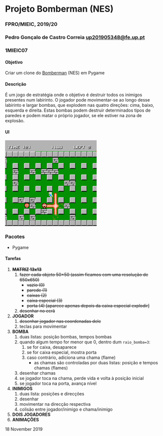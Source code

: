 # Projeto Bomberman (NES)
### FPRO/MIEIC, 2019/20
### Pedro Gonçalo de Castro Correia up201905348@fe.up.pt
### 1MIEIC07 

#### Objetivo

Criar um clone do [Bomberman](https://www.retrogames.cz/play_085-NES.php) (NES) em Pygame

#### Descrição

É um jogo de estratégia onde o objetivo é destruir todos os inimigos presentes num labirinto.
O jogador pode movimentar-se ao longo desse labirinto e largar bombas, que explodem nas quatro
direções: cima, baixo, esquerda e direita. Estas bombas podem destruir determinados tipos de paredes
e podem matar o próprio jogador, se ele estiver na zona de explosão.

#### UI

![](ui.gif)

### Pacotes

- Pygame

#### Tarefas

1. ~~**MATRIZ 13x13**~~
   1. ~~fazer cada objeto 50×50 (assim ficamos com uma resolução de 650x650)~~
      * ~~vazio (0)~~
      * ~~parede (1)~~
      * ~~caixas (2)~~
      * ~~caixa especial (3)~~
      * ~~porta (4) [aparece apenas depois da caixa especial explodir]~~
   1. ~~desenhar no ecrã~~
1. **JOGADOR**
   1. ~~desenhar jogador nas coordenadas dele~~
   1. teclas para movimentar
1. **BOMBA**
   1. duas listas: posição bombas, tempos bombas
   1. quando algum tempo for menor que 0, dentro dum `raio_bomba=3`:
      1. se for caixa, desaparece
      1. se for caixa especial, mostra porta
      1. caso contrário, adiciona uma chama (flame)
         * as chamas são controladas por duas listas: posição e tempos chamas (flames)
   1. desenhar chamas
   1. se jogador toca na chama, perde vida e volta à posição inicial
   1. se jogador toca na porta, avança nível
1. **INIMIGOS**
   1. duas lista: posições e direcções
   1. desenhar
   1. movimentar na direcção respectiva
   1. colisão entre jogador/inimigo e chama/inimigo
1. **DOIS JOGADORES**
1. **ANIMAÇÕES**

18 November 2019
